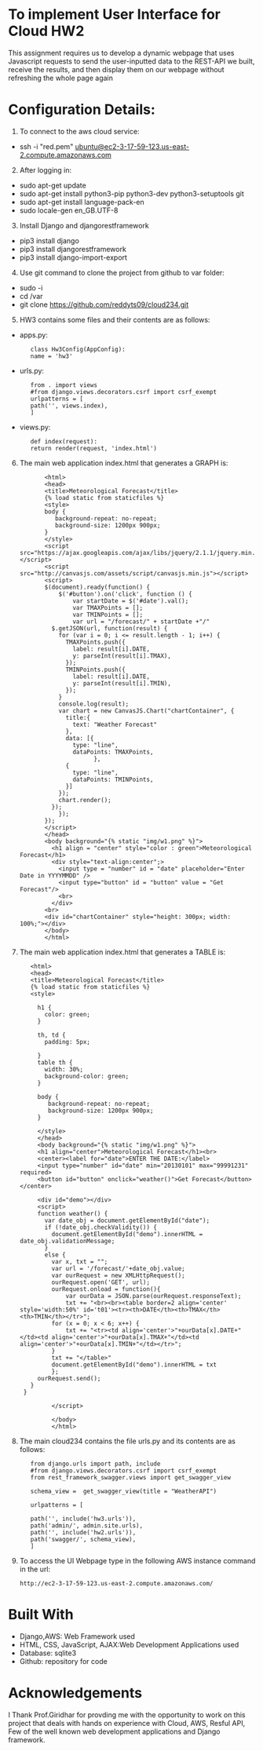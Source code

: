 # To implement User Interface for Cloud HW2
This assignment requires us to develop a dynamic webpage that uses Javascript requests to send the user-inputted data to the REST-API we built, receive the results, and then display them on our webpage without refreshing the whole page again 

# Configuration Details:
1. To connect to the aws cloud service:
- ssh -i "red.pem" ubuntu@ec2-3-17-59-123.us-east-2.compute.amazonaws.com

2. After logging in:
- sudo apt-get update 
- sudo apt-get install python3-pip python3-dev python3-setuptools git
- sudo apt-get install language-pack-en
- sudo locale-gen en_GB.UTF-8

3. Install Django and djangorestframework
- pip3 install django
- pip3 install djangorestframework
- pip3 install django-import-export

4. Use git command to clone the project from github to var folder:
- sudo -i
- cd /var
- git clone https://github.com/reddyts09/cloud234.git

5. HW3 contains some files and their contents are as follows:
- apps.py:
  ```from django.apps import AppConfig
     class Hw3Config(AppConfig):
     name = 'hw3'
- urls.py:
  ```from django.urls import path
     from . import views
     #from django.views.decorators.csrf import csrf_exempt
     urlpatterns = [
     path('', views.index),
     ]
- views.py:
  ```from django.shortcuts import render
     def index(request):
     return render(request, 'index.html')
6. The main web application index.html that generates a GRAPH is:
   ```<!DOCTYPE HTML>
          <html>
          <head>
          <title>Meteorological Forecast</title>
          {% load static from staticfiles %}
          <style>
          body {
             background-repeat: no-repeat;
             background-size: 1200px 900px;
          }
          </style>
          <script src="https://ajax.googleapis.com/ajax/libs/jquery/2.1.1/jquery.min.js"></script>
          <script src="http://canvasjs.com/assets/script/canvasjs.min.js"></script>
          <script>
          $(document).ready(function() {
              $('#button').on('click', function () {
                  var startDate = $('#date').val();
                  var TMAXPoints = [];
                  var TMINPoints = [];
                  var url = "/forecast/" + startDate +"/"
            $.getJSON(url, function(result) {
              for (var i = 0; i <= result.length - 1; i++) {
                TMAXPoints.push({
                  label: result[i].DATE,
                  y: parseInt(result[i].TMAX),
                });
                TMINPoints.push({
                  label: result[i].DATE,
                  y: parseInt(result[i].TMIN),
                });
              }
              console.log(result);
              var chart = new CanvasJS.Chart("chartContainer", {
                title:{
                  text: "Weather Forecast"
                },
                data: [{
                  type: "line",
                  dataPoints: TMAXPoints,
                        },
                {
                  type: "line",
                  dataPoints: TMINPoints,
                }]
              });
              chart.render();
            });
              });
          });
          </script>
          </head>
          <body background="{% static "img/w1.png" %}">
            <h1 align = "center" style="color : green">Meteorological Forecast</h1>
            <div style="text-align:center";>
              <input type = "number" id = "date" placeholder="Enter Date in YYYYMMDD" />
              <input type="button" id = "button" value = "Get Forecast"/>
              <br>
            </div>
          <br>
          <div id="chartContainer" style="height: 300px; width: 100%;"></div>
          </body>
          </html>

7. The main web application index.html that generates a TABLE is:
   ```<!DOCTYPE html>
      <html>
      <head>
      <title>Meteorological Forecast</title>
      {% load static from staticfiles %}
      <style>

        h1 {
          color: green;
        }

        th, td {
          padding: 5px;

        }
        table th {
          width: 30%;    
          background-color: green;
        }

        body {
           background-repeat: no-repeat;
           background-size: 1200px 900px;
        }

        </style>
        </head>
        <body background="{% static "img/w1.png" %}">
        <h1 align="center">Meteorological Forecast</h1><br>
        <center><label for="date">ENTER THE DATE:</label>
        <input type="number" id="date" min="20130101" max="99991231" required>
        <button id="button" onclick="weather()">Get Forecast</button></center>

        <div id="demo"></div>
        <script>
        function weather() {
          var date_obj = document.getElementById("date");
          if (!date_obj.checkValidity()) {
            document.getElementById("demo").innerHTML = date_obj.validationMessage;
          } 
          else {
            var x, txt = "";
            var url = '/forecast/'+date_obj.value;
            var ourRequest = new XMLHttpRequest();
            ourRequest.open('GET', url); 
            ourRequest.onload = function(){
                var ourData = JSON.parse(ourRequest.responseText);
                txt += "<br><br><table border=2 align='center' style='width:50%' id='t01'><tr><th>DATE</th><th>TMAX</th><th>TMIN</th></tr>";
            for (x = 0; x < 6; x++) {
                txt += "<tr><td align='center'>"+ourData[x].DATE+"</td><td align='center'>"+ourData[x].TMAX+"</td><td align='center'>"+ourData[x].TMIN+"</td></tr>";
            }
            txt += "</table>"
            document.getElementById("demo").innerHTML = txt
            };
        ourRequest.send();
      } 
    }

            </script>

            </body>
            </html>

8. The main cloud234 contains the file urls.py and its contents are as follows:
   ```from django.contrib import admin
      from django.urls import path, include
      #from django.views.decorators.csrf import csrf_exempt
      from rest_framework_swagger.views import get_swagger_view

      schema_view =  get_swagger_view(title = "WeatherAPI")

      urlpatterns = [
    
      path('', include('hw3.urls')),
      path('admin/', admin.site.urls),
      path('', include('hw2.urls')),
      path('swagger/', schema_view),
      ]

9. To access the UI Webpage type in the following AWS instance command in the url:
   ```
   http://ec2-3-17-59-123.us-east-2.compute.amazonaws.com/

# Built With
- Django,AWS: Web Framework used
- HTML, CSS, JavaScript, AJAX:Web Development Applications used
- Database: sqlite3
- Github: repository for code

# Acknowledgements
I Thank Prof.Giridhar for provding me with the opportunity to work on this project that deals with hands on experience with Cloud, AWS, Resful API, Few of the well known web development applications and Django framework.
